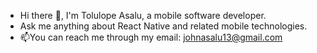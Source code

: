 



- Hi there 👋, I'm Tolulope Asalu, a mobile software developer.
- Ask me anything about React Native and related mobile technologies. 
- 📫You can reach me through my email: [johnasalu13@gmail.com](johnasalu13@gmail.com)


